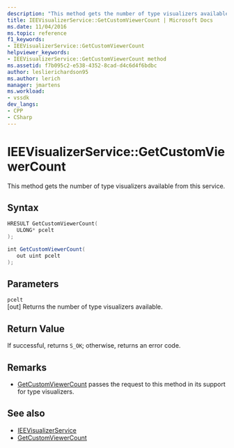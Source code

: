 ```yaml
---
description: "This method gets the number of type visualizers available from this service."
title: IEEVisualizerService::GetCustomViewerCount | Microsoft Docs
ms.date: 11/04/2016
ms.topic: reference
f1_keywords:
- IEEVisualizerService::GetCustomViewerCount
helpviewer_keywords:
- IEEVisualizerService::GetCustomViewerCount method
ms.assetid: f7b095c2-e538-4352-8cad-d4c6d4f6bdbc
author: leslierichardson95
ms.author: lerich
manager: jmartens
ms.workload:
- vssdk
dev_langs:
- CPP
- CSharp
---
```

# IEEVisualizerService::GetCustomViewerCount
This method gets the number of type visualizers available from this service.

## Syntax

```cpp
HRESULT GetCustomViewerCount(
   ULONG* pcelt
);
```

```csharp
int GetCustomViewerCount(
   out uint pcelt
);
```

## Parameters
`pcelt`\
[out] Returns the number of type visualizers available.

## Return Value
 If successful, returns `S_OK`; otherwise, returns an error code.

## Remarks
- [GetCustomViewerCount](../../../extensibility/debugger/reference/idebugproperty3-getcustomviewercount.md) passes the request to this method in its support for type visualizers.

## See also
- [IEEVisualizerService](../../../extensibility/debugger/reference/ieevisualizerservice.md)
- [GetCustomViewerCount](../../../extensibility/debugger/reference/idebugproperty3-getcustomviewercount.md)
